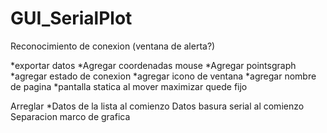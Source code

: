 # GUI_SerialPlot

Reconocimiento de conexion (ventana de alerta?)

*exportar datos
*Agregar coordenadas mouse
*Agregar pointsgraph
*agregar estado de conexion
*agregar icono de ventana
*agregar nombre de pagina
*pantalla statica al mover maximizar quede fijo

Arreglar
	*Datos de la lista al comienzo
	Datos basura serial al comienzo
	Separacion marco de grafica